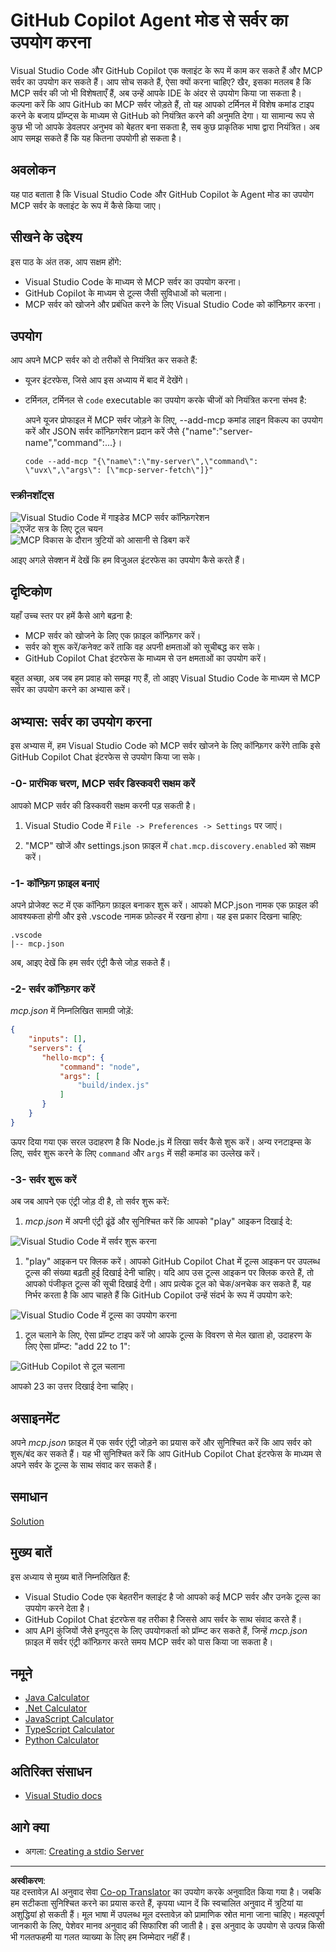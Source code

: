 <!--
CO_OP_TRANSLATOR_METADATA:
{
  "original_hash": "d940b5e0af75e3a3a4d1c3179120d1d9",
  "translation_date": "2025-08-26T17:26:26+00:00",
  "source_file": "03-GettingStarted/04-vscode/README.md",
  "language_code": "hi"
}
-->
# GitHub Copilot Agent मोड से सर्वर का उपयोग करना

Visual Studio Code और GitHub Copilot एक क्लाइंट के रूप में काम कर सकते हैं और MCP सर्वर का उपयोग कर सकते हैं। आप सोच सकते हैं, ऐसा क्यों करना चाहिए? खैर, इसका मतलब है कि MCP सर्वर की जो भी विशेषताएँ हैं, अब उन्हें आपके IDE के अंदर से उपयोग किया जा सकता है। कल्पना करें कि आप GitHub का MCP सर्वर जोड़ते हैं, तो यह आपको टर्मिनल में विशेष कमांड टाइप करने के बजाय प्रॉम्प्ट्स के माध्यम से GitHub को नियंत्रित करने की अनुमति देगा। या सामान्य रूप से कुछ भी जो आपके डेवलपर अनुभव को बेहतर बना सकता है, सब कुछ प्राकृतिक भाषा द्वारा नियंत्रित। अब आप समझ सकते हैं कि यह कितना उपयोगी हो सकता है।

## अवलोकन

यह पाठ बताता है कि Visual Studio Code और GitHub Copilot के Agent मोड का उपयोग MCP सर्वर के क्लाइंट के रूप में कैसे किया जाए।

## सीखने के उद्देश्य

इस पाठ के अंत तक, आप सक्षम होंगे:

- Visual Studio Code के माध्यम से MCP सर्वर का उपयोग करना।
- GitHub Copilot के माध्यम से टूल्स जैसी सुविधाओं को चलाना।
- MCP सर्वर को खोजने और प्रबंधित करने के लिए Visual Studio Code को कॉन्फ़िगर करना।

## उपयोग

आप अपने MCP सर्वर को दो तरीकों से नियंत्रित कर सकते हैं:

- यूजर इंटरफेस, जिसे आप इस अध्याय में बाद में देखेंगे।
- टर्मिनल, टर्मिनल से `code` executable का उपयोग करके चीजों को नियंत्रित करना संभव है:

  अपने यूजर प्रोफाइल में MCP सर्वर जोड़ने के लिए, --add-mcp कमांड लाइन विकल्प का उपयोग करें और JSON सर्वर कॉन्फ़िगरेशन प्रदान करें जैसे {\"name\":\"server-name\",\"command\":...}।

  ```
  code --add-mcp "{\"name\":\"my-server\",\"command\": \"uvx\",\"args\": [\"mcp-server-fetch\"]}"
  ```

### स्क्रीनशॉट्स

![Visual Studio Code में गाइडेड MCP सर्वर कॉन्फ़िगरेशन](../../../../translated_images/chat-mode-agent.729a22473f822216dd1e723aaee1f7d4a2ede571ee0948037a2d9357a63b9d0b.hi.png)  
![एजेंट सत्र के लिए टूल चयन](../../../../translated_images/agent-mode-select-tools.522c7ba5df0848f8f0d1e439c2e96159431bc620cb39ccf3f5dc611412fd0006.hi.png)  
![MCP विकास के दौरान त्रुटियों को आसानी से डिबग करें](../../../../translated_images/mcp-list-servers.fce89eefe3f30032bed8952e110ab9d82fadf043fcfa071f7d40cf93fb1ea9e9.hi.png)  

आइए अगले सेक्शन में देखें कि हम विजुअल इंटरफेस का उपयोग कैसे करते हैं।

## दृष्टिकोण

यहाँ उच्च स्तर पर हमें कैसे आगे बढ़ना है:

- MCP सर्वर को खोजने के लिए एक फ़ाइल कॉन्फ़िगर करें।
- सर्वर को शुरू करें/कनेक्ट करें ताकि वह अपनी क्षमताओं को सूचीबद्ध कर सके।
- GitHub Copilot Chat इंटरफेस के माध्यम से उन क्षमताओं का उपयोग करें।

बहुत अच्छा, अब जब हम प्रवाह को समझ गए हैं, तो आइए Visual Studio Code के माध्यम से MCP सर्वर का उपयोग करने का अभ्यास करें।

## अभ्यास: सर्वर का उपयोग करना

इस अभ्यास में, हम Visual Studio Code को MCP सर्वर खोजने के लिए कॉन्फ़िगर करेंगे ताकि इसे GitHub Copilot Chat इंटरफेस से उपयोग किया जा सके।

### -0- प्रारंभिक चरण, MCP सर्वर डिस्कवरी सक्षम करें

आपको MCP सर्वर की डिस्कवरी सक्षम करनी पड़ सकती है।

1. Visual Studio Code में `File -> Preferences -> Settings` पर जाएं।

1. "MCP" खोजें और settings.json फ़ाइल में `chat.mcp.discovery.enabled` को सक्षम करें।

### -1- कॉन्फ़िग फ़ाइल बनाएं

अपने प्रोजेक्ट रूट में एक कॉन्फ़िग फ़ाइल बनाकर शुरू करें। आपको MCP.json नामक एक फ़ाइल की आवश्यकता होगी और इसे .vscode नामक फ़ोल्डर में रखना होगा। यह इस प्रकार दिखना चाहिए:

```text
.vscode
|-- mcp.json
```

अब, आइए देखें कि हम सर्वर एंट्री कैसे जोड़ सकते हैं।

### -2- सर्वर कॉन्फ़िगर करें

*mcp.json* में निम्नलिखित सामग्री जोड़ें:

```json
{
    "inputs": [],
    "servers": {
       "hello-mcp": {
           "command": "node",
           "args": [
               "build/index.js"
           ]
       }
    }
}
```

ऊपर दिया गया एक सरल उदाहरण है कि Node.js में लिखा सर्वर कैसे शुरू करें। अन्य रनटाइम्स के लिए, सर्वर शुरू करने के लिए `command` और `args` में सही कमांड का उल्लेख करें।

### -3- सर्वर शुरू करें

अब जब आपने एक एंट्री जोड़ दी है, तो सर्वर शुरू करें:

1. *mcp.json* में अपनी एंट्री ढूंढें और सुनिश्चित करें कि आपको "play" आइकन दिखाई दे:

  ![Visual Studio Code में सर्वर शुरू करना](../../../../translated_images/vscode-start-server.8e3c986612e3555de47e5b1e37b2f3020457eeb6a206568570fd74a17e3796ad.hi.png)  

1. "play" आइकन पर क्लिक करें। आपको GitHub Copilot Chat में टूल्स आइकन पर उपलब्ध टूल्स की संख्या बढ़ती हुई दिखाई देनी चाहिए। यदि आप उस टूल्स आइकन पर क्लिक करते हैं, तो आपको पंजीकृत टूल्स की सूची दिखाई देगी। आप प्रत्येक टूल को चेक/अनचेक कर सकते हैं, यह निर्भर करता है कि आप चाहते हैं कि GitHub Copilot उन्हें संदर्भ के रूप में उपयोग करे:

  ![Visual Studio Code में टूल्स का उपयोग करना](../../../../translated_images/vscode-tool.0b3bbea2fb7d8c26ddf573cad15ef654e55302a323267d8ee6bd742fe7df7fed.hi.png)

1. टूल चलाने के लिए, ऐसा प्रॉम्प्ट टाइप करें जो आपके टूल्स के विवरण से मेल खाता हो, उदाहरण के लिए ऐसा प्रॉम्प्ट: "add 22 to 1":

  ![GitHub Copilot से टूल चलाना](../../../../translated_images/vscode-agent.d5a0e0b897331060518fe3f13907677ef52b879db98c64d68a38338608f3751e.hi.png)

  आपको 23 का उत्तर दिखाई देना चाहिए।

## असाइनमेंट

अपने *mcp.json* फ़ाइल में एक सर्वर एंट्री जोड़ने का प्रयास करें और सुनिश्चित करें कि आप सर्वर को शुरू/बंद कर सकते हैं। यह भी सुनिश्चित करें कि आप GitHub Copilot Chat इंटरफेस के माध्यम से अपने सर्वर के टूल्स के साथ संवाद कर सकते हैं।

## समाधान

[Solution](./solution/README.md)

## मुख्य बातें

इस अध्याय से मुख्य बातें निम्नलिखित हैं:

- Visual Studio Code एक बेहतरीन क्लाइंट है जो आपको कई MCP सर्वर और उनके टूल्स का उपयोग करने देता है।
- GitHub Copilot Chat इंटरफेस वह तरीका है जिससे आप सर्वर के साथ संवाद करते हैं।
- आप API कुंजियों जैसे इनपुट्स के लिए उपयोगकर्ता को प्रॉम्प्ट कर सकते हैं, जिन्हें *mcp.json* फ़ाइल में सर्वर एंट्री कॉन्फ़िगर करते समय MCP सर्वर को पास किया जा सकता है।

## नमूने

- [Java Calculator](../samples/java/calculator/README.md)  
- [.Net Calculator](../../../../03-GettingStarted/samples/csharp)  
- [JavaScript Calculator](../samples/javascript/README.md)  
- [TypeScript Calculator](../samples/typescript/README.md)  
- [Python Calculator](../../../../03-GettingStarted/samples/python)  

## अतिरिक्त संसाधन

- [Visual Studio docs](https://code.visualstudio.com/docs/copilot/chat/mcp-servers)

## आगे क्या

- अगला: [Creating a stdio Server](../05-stdio-server/README.md)  

---

**अस्वीकरण**:  
यह दस्तावेज़ AI अनुवाद सेवा [Co-op Translator](https://github.com/Azure/co-op-translator) का उपयोग करके अनुवादित किया गया है। जबकि हम सटीकता सुनिश्चित करने का प्रयास करते हैं, कृपया ध्यान दें कि स्वचालित अनुवाद में त्रुटियां या अशुद्धियां हो सकती हैं। मूल भाषा में उपलब्ध मूल दस्तावेज़ को प्रामाणिक स्रोत माना जाना चाहिए। महत्वपूर्ण जानकारी के लिए, पेशेवर मानव अनुवाद की सिफारिश की जाती है। इस अनुवाद के उपयोग से उत्पन्न किसी भी गलतफहमी या गलत व्याख्या के लिए हम जिम्मेदार नहीं हैं।